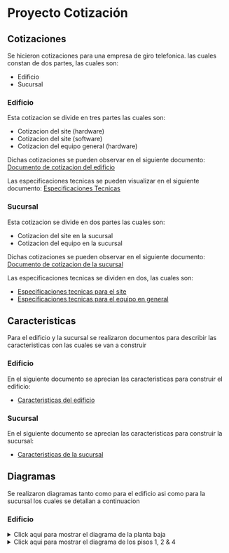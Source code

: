 # Proyecto Cotización

## Cotizaciones

Se hicieron cotizaciones para una empresa de giro telefonica. las cuales constan de dos partes, las cuales son:

- Edificio
- Sucursal

### Edificio

Esta cotizacion se divide en tres partes las cuales son:

- Cotizacion del site (hardware)
- Cotizacion del site (software)
- Cotizacion del equipo general (hardware)

Dichas cotizaciones se pueden observar en el siguiente documento:
[Documento de cotizacion del edificio](cotizaciones/edificio/Resumen.pdf)

Las especificaciones tecnicas se pueden visualizar en el siguiente documento:
[Especificaciones Tecnicas](cotizaciones/edificio/Especificaciones.pdf)

### Sucursal

Esta cotizacion se divide en dos partes las cuales son:

- Cotizacion del site en la sucursal
- Cotizacion del equipo en la sucursal

Dichas cotizaciones se pueden observar en el siguiente documento:
[Documento de cotizacion de la sucursal](cotizaciones/sucursal/Resumen.pdf)

Las especificaciones tecnicas se dividen en dos, las cuales son:

- [Especificaciones tecnicas para el site](cotizaciones/sucursal/EspecificacionesHardware.pdf)
- [Especificaciones tecnicas para el equipo en general](cotizaciones/sucursal/EspecificacionesEquipo.pdf)

## Caracteristicas

Para el edificio y la sucursal se realizaron documentos para describir las caracteristicas con las cuales se van a construir

### Edificio

En el siguiente documento se aprecian las caracteristicas para construir el edificio:

- [Caracteristicas del edificio](caracteristicas/edificio/caracteristicasEdificio.pdf)

### Sucursal

En el siguiente documento se aprecian las caracteristicas para construir la sucursal:

- [Caracteristicas de la sucursal](caracteristicas/edificio/caracteristicasSucursal.pdf)

## Diagramas

Se realizaron diagramas tanto como para el edificio asi como para la sucursal los cuales se detallan a continuacion

### Edificio

<details>
  <summary>Click aqui para mostrar el diagrama de la planta baja</summary>


  ![Edificio - Planta Baja](diagramas/edificio/plantaBaja.png)
</details>

<details>
  <summary>Click aqui para mostrar el diagrama de los pisos 1, 2 & 4</summary>
 
  ![Edificio - Pisos 1,2 & 4](diagramas/edificio/piso124.png)
</details>

